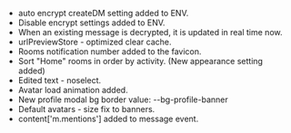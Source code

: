 - auto encrypt createDM setting added to ENV.
- Disable encrypt settings added to ENV.
- When an existing message is decrypted, it is updated in real time now.
- urlPreviewStore - optimized clear cache.
- Rooms notification number added to the favicon.
- Sort "Home" rooms in order by activity. (New appearance setting added)
- Edited text - noselect.
- Avatar load animation added.
- New profile modal bg border value: --bg-profile-banner
- Default avatars - size fix to banners.
- content['m.mentions'] added to message event.
